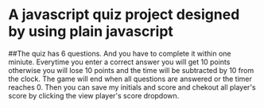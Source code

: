 # A javascript quiz project designed by using plain javascript 

##The quiz has 6 questions. And you have to complete it within one miniute. Everytime you enter a correct answer you will get 10 points otherwise you will lose 10 points and the time will be subtracted by 10 from the clock. The game will end when all questions are answered or the timer reaches 0. Then you can save my initials and score and chekout all player's score by clicking the view player's score dropdown.
